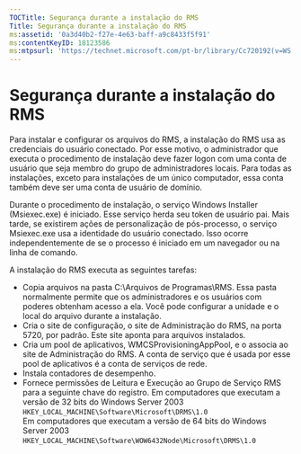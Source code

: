 ```yaml
---
TOCTitle: Segurança durante a instalação do RMS
Title: Segurança durante a instalação do RMS
ms:assetid: '0a3d40b2-f27e-4e63-baff-a9c8433f5f91'
ms:contentKeyID: 18123586
ms:mtpsurl: 'https://technet.microsoft.com/pt-br/library/Cc720192(v=WS.10)'
---
```


Segurança durante a instalação do RMS
=====================================

Para instalar e configurar os arquivos do RMS, a instalação do RMS usa as credenciais do usuário conectado. Por esse motivo, o administrador que executa o procedimento de instalação deve fazer logon com uma conta de usuário que seja membro do grupo de administradores locais. Para todas as instalações, exceto para instalações de um único computador, essa conta também deve ser uma conta de usuário de domínio.

Durante o procedimento de instalação, o serviço Windows Installer (Msiexec.exe) é iniciado. Esse serviço herda seu token de usuário pai. Mais tarde, se existirem ações de personalização de pós-processo, o serviço Msiexec.exe usa a identidade do usuário conectado. Isso ocorre independentemente de se o processo é iniciado em um navegador ou na linha de comando.

A instalação do RMS executa as seguintes tarefas:

-   Copia arquivos na pasta C:\\Arquivos de Programas\\RMS. Essa pasta normalmente permite que os administradores e os usuários com poderes obtenham acesso a ela. Você pode configurar a unidade e o local do arquivo durante a instalação.
-   Cria o site de configuração, o site de Administração do RMS, na porta 5720, por padrão. Este site aponta para arquivos instalados.
-   Cria um pool de aplicativos, WMCSProvisioningAppPool, e o associa ao site de Administração do RMS. A conta de serviço que é usada por esse pool de aplicativos é a conta de serviços de rede.
-   Instala contadores de desempenho.
-   Fornece permissões de Leitura e Execução ao Grupo de Serviço RMS para a seguinte chave do registro.
    Em computadores que executam a versão de 32 bits do Windows Server 2003  
    `HKEY_LOCAL_MACHINE\Software\Microsoft\DRMS\1.0`  
    Em computadores que executam a versão de 64 bits do Windows Server 2003  
    `HKEY_LOCAL_MACHINE\Software\WOW6432Node\Microsoft\DRMS\1.0`
